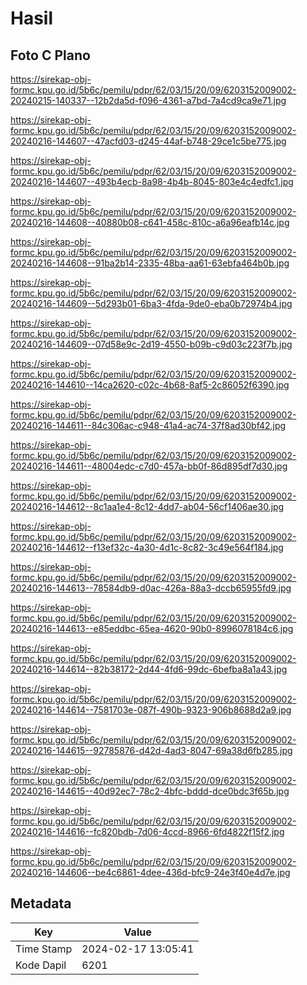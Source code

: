# Hasil

## Foto C Plano

https://sirekap-obj-formc.kpu.go.id/5b6c/pemilu/pdpr/62/03/15/20/09/6203152009002-20240215-140337--12b2da5d-f096-4361-a7bd-7a4cd9ca9e71.jpg

https://sirekap-obj-formc.kpu.go.id/5b6c/pemilu/pdpr/62/03/15/20/09/6203152009002-20240216-144607--47acfd03-d245-44af-b748-29ce1c5be775.jpg

https://sirekap-obj-formc.kpu.go.id/5b6c/pemilu/pdpr/62/03/15/20/09/6203152009002-20240216-144607--493b4ecb-8a98-4b4b-8045-803e4c4edfc1.jpg

https://sirekap-obj-formc.kpu.go.id/5b6c/pemilu/pdpr/62/03/15/20/09/6203152009002-20240216-144608--40880b08-c641-458c-810c-a6a96eafb14c.jpg

https://sirekap-obj-formc.kpu.go.id/5b6c/pemilu/pdpr/62/03/15/20/09/6203152009002-20240216-144608--91ba2b14-2335-48ba-aa61-63ebfa464b0b.jpg

https://sirekap-obj-formc.kpu.go.id/5b6c/pemilu/pdpr/62/03/15/20/09/6203152009002-20240216-144609--5d293b01-6ba3-4fda-9de0-eba0b72974b4.jpg

https://sirekap-obj-formc.kpu.go.id/5b6c/pemilu/pdpr/62/03/15/20/09/6203152009002-20240216-144609--07d58e9c-2d19-4550-b09b-c9d03c223f7b.jpg

https://sirekap-obj-formc.kpu.go.id/5b6c/pemilu/pdpr/62/03/15/20/09/6203152009002-20240216-144610--14ca2620-c02c-4b68-8af5-2c86052f6390.jpg

https://sirekap-obj-formc.kpu.go.id/5b6c/pemilu/pdpr/62/03/15/20/09/6203152009002-20240216-144611--84c306ac-c948-41a4-ac74-37f8ad30bf42.jpg

https://sirekap-obj-formc.kpu.go.id/5b6c/pemilu/pdpr/62/03/15/20/09/6203152009002-20240216-144611--48004edc-c7d0-457a-bb0f-86d895df7d30.jpg

https://sirekap-obj-formc.kpu.go.id/5b6c/pemilu/pdpr/62/03/15/20/09/6203152009002-20240216-144612--8c1aa1e4-8c12-4dd7-ab04-56cf1406ae30.jpg

https://sirekap-obj-formc.kpu.go.id/5b6c/pemilu/pdpr/62/03/15/20/09/6203152009002-20240216-144612--f13ef32c-4a30-4d1c-8c82-3c49e564f184.jpg

https://sirekap-obj-formc.kpu.go.id/5b6c/pemilu/pdpr/62/03/15/20/09/6203152009002-20240216-144613--78584db9-d0ac-426a-88a3-dccb65955fd9.jpg

https://sirekap-obj-formc.kpu.go.id/5b6c/pemilu/pdpr/62/03/15/20/09/6203152009002-20240216-144613--e85eddbc-65ea-4620-90b0-8996078184c6.jpg

https://sirekap-obj-formc.kpu.go.id/5b6c/pemilu/pdpr/62/03/15/20/09/6203152009002-20240216-144614--82b38172-2d44-4fd6-99dc-6befba8a1a43.jpg

https://sirekap-obj-formc.kpu.go.id/5b6c/pemilu/pdpr/62/03/15/20/09/6203152009002-20240216-144614--7581703e-087f-490b-9323-906b8688d2a9.jpg

https://sirekap-obj-formc.kpu.go.id/5b6c/pemilu/pdpr/62/03/15/20/09/6203152009002-20240216-144615--92785876-d42d-4ad3-8047-69a38d6fb285.jpg

https://sirekap-obj-formc.kpu.go.id/5b6c/pemilu/pdpr/62/03/15/20/09/6203152009002-20240216-144615--40d92ec7-78c2-4bfc-bddd-dce0bdc3f65b.jpg

https://sirekap-obj-formc.kpu.go.id/5b6c/pemilu/pdpr/62/03/15/20/09/6203152009002-20240216-144616--fc820bdb-7d06-4ccd-8966-6fd4822f15f2.jpg

https://sirekap-obj-formc.kpu.go.id/5b6c/pemilu/pdpr/62/03/15/20/09/6203152009002-20240216-144606--be4c6861-4dee-436d-bfc9-24e3f40e4d7e.jpg


## Metadata

| Key        | Value               |
| ---------- | ------------------- |
| Time Stamp | 2024-02-17 13:05:41 |
| Kode Dapil | 6201                |



